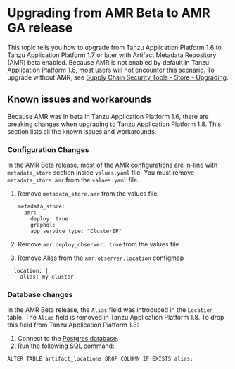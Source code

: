 # Upgrading from AMR Beta to AMR GA release

This topic tells you how to upgrade from Tanzu Application Platform 1.6 to
Tanzu Application Platform 1.7 or later with Artifact Metadata Repository (AMR) beta
enabled. Because AMR is not enabled by default in Tanzu Application Platform
1.6, most users will not encounter this scenario. To upgrade without AMR, see
[Supply Chain Security Tools - Store - Upgrading](upgrading.hbs.md).

## <a id='ki'></a>Known issues and workarounds

Because AMR was in beta in Tanzu Application Platform 1.6, there are breaking
changes when upgrading to Tanzu Application Platform 1.8. This section lists all
the known issues and workarounds.

### <a id='config-changes'></a>Configuration Changes

In the AMR Beta release, most of the AMR configurations are in-line with `metadata_store` section inside `values.yaml` file. You must remove `metadata_store.amr` from the `values.yaml` file.

1. Remove `metadata_store.amr` from the values file.
    
    ```code
    metadata_store:
      amr:
        deploy: true
        graphql:
        app_service_type: "ClusterIP"
    ```

2. Remove `amr.deploy_observer: true` from the values file
3. Remove Alias from the `amr.observer.location` configmap
  
  ```code observer:
    location: |
      alias: my-cluster
  ```

### <a id='db-changes'></a>Database changes

In the AMR Beta release, the `Alias` field was introduced in the `Location` table. The `Alias` field is removed in Tanzu Application Platform 1.8. To drop this field from Tanzu Application Platform 1.8:

1. Connect to the [Postgres database](./connect-to-database.hbs.md).
1. Run the following SQL command:
  
  ```code
  ALTER TABLE artifact_locations DROP COLUMN IF EXISTS alias;
  ```
